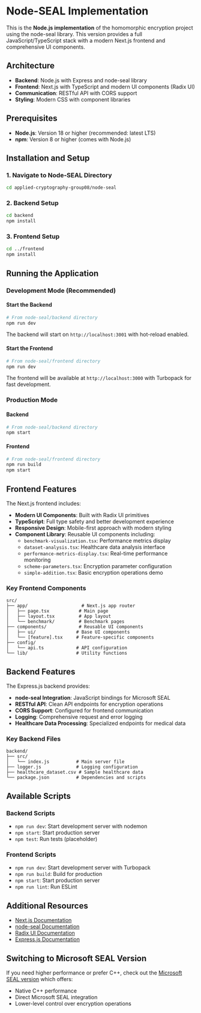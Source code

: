 # Node-SEAL Implementation

This is the **Node.js implementation** of the homomorphic encryption project using the node-seal library. This version provides a full JavaScript/TypeScript stack with a modern Next.js frontend and comprehensive UI components.

## Architecture

- **Backend**: Node.js with Express and node-seal library
- **Frontend**: Next.js with TypeScript and modern UI components (Radix UI)
- **Communication**: RESTful API with CORS support
- **Styling**: Modern CSS with component libraries

## Prerequisites

- **Node.js**: Version 18 or higher (recommended: latest LTS)
- **npm**: Version 8 or higher (comes with Node.js)

## Installation and Setup

### 1. Navigate to Node-SEAL Directory
```bash
cd applied-cryptography-group08/node-seal
```

### 2. Backend Setup
```bash
cd backend
npm install
```

### 3. Frontend Setup
```bash
cd ../frontend
npm install
```

## Running the Application

### Development Mode (Recommended)

#### Start the Backend
```bash
# From node-seal/backend directory
npm run dev
```
The backend will start on `http://localhost:3001` with hot-reload enabled.

#### Start the Frontend
```bash
# From node-seal/frontend directory
npm run dev
```
The frontend will be available at `http://localhost:3000` with Turbopack for fast development.

### Production Mode

#### Backend
```bash
# From node-seal/backend directory
npm start
```

#### Frontend
```bash
# From node-seal/frontend directory
npm run build
npm start
```

## Frontend Features

The Next.js frontend includes:

- **Modern UI Components**: Built with Radix UI primitives
- **TypeScript**: Full type safety and better development experience
- **Responsive Design**: Mobile-first approach with modern styling
- **Component Library**: Reusable UI components including:
  - `benchmark-visualization.tsx`: Performance metrics display
  - `dataset-analysis.tsx`: Healthcare data analysis interface
  - `performance-metrics-display.tsx`: Real-time performance monitoring
  - `scheme-parameters.tsx`: Encryption parameter configuration
  - `simple-addition.tsx`: Basic encryption operations demo

### Key Frontend Components

```
src/
├── app/                    # Next.js app router
│   ├── page.tsx           # Main page
│   ├── layout.tsx         # App layout
│   └── benchmark/         # Benchmark pages
├── components/            # Reusable UI components
│   ├── ui/               # Base UI components
│   └── [feature].tsx     # Feature-specific components
├── config/
│   └── api.ts            # API configuration
└── lib/                  # Utility functions
```

## Backend Features

The Express.js backend provides:

- **node-seal Integration**: JavaScript bindings for Microsoft SEAL
- **RESTful API**: Clean API endpoints for encryption operations
- **CORS Support**: Configured for frontend communication
- **Logging**: Comprehensive request and error logging
- **Healthcare Data Processing**: Specialized endpoints for medical data

### Key Backend Files

```
backend/
├── src/
│   └── index.js          # Main server file
├── logger.js             # Logging configuration
├── healthcare_dataset.csv # Sample healthcare data
└── package.json          # Dependencies and scripts
```

## Available Scripts

### Backend Scripts
- `npm run dev`: Start development server with nodemon
- `npm start`: Start production server
- `npm test`: Run tests (placeholder)

### Frontend Scripts
- `npm run dev`: Start development server with Turbopack
- `npm run build`: Build for production
- `npm start`: Start production server
- `npm run lint`: Run ESLint

## Additional Resources

- [Next.js Documentation](https://nextjs.org/docs)
- [node-seal Documentation](https://github.com/morfix-io/node-seal)
- [Radix UI Documentation](https://www.radix-ui.com/)
- [Express.js Documentation](https://expressjs.com/)

## Switching to Microsoft SEAL Version

If you need higher performance or prefer C++, check out the [Microsoft SEAL version](../microsoft-seal/README.md) which offers:
- Native C++ performance
- Direct Microsoft SEAL integration
- Lower-level control over encryption operations